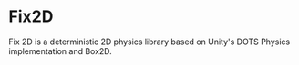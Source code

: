 # Fix2D
Fix 2D is a deterministic 2D physics library based on Unity's DOTS Physics implementation and Box2D.
